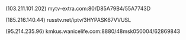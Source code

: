 (103.211.101.202) mytv-extra.com:80/D85A79B4/55A7743D

(185.216.140.44) russtv.net/iptv/3HYPASK67VVUSL

(95.214.235.96) kmkus.wanicelife.com:8880/48msk050004/62869843
